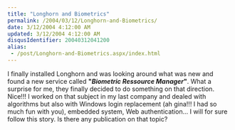 ```yaml
---
title: "Longhorn and Biometrics"
permalink: /2004/03/12/Longhorn-and-Biometrics/
date: 3/12/2004 4:12:00 AM
updated: 3/12/2004 4:12:00 AM
disqusIdentifier: 20040312041200
alias:
 - /post/Longhorn-and-Biometrics.aspx/index.html
---
```

I finally installed Longhorn and was looking around what was new and found a new service called <B>"<I>Biometric Ressource Manager</I>"</B>. What a surprise for me, they finally decided to do something on that direction. Nice!!! I worked on that subject in my last company and dealed with algorithms but also with Windows login replacement (ah gina!!! I had so much fun with you), embedded system, Web authentication... I will for sure follow this story. Is there any publication on that topic?
